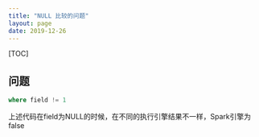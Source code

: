 ```yaml
---
title: "NULL 比较的问题"
layout: page
date: 2019-12-26
---
```

[TOC]

## 问题
```sql 
where field != 1
```

上述代码在field为NULL的时候，在不同的执行引擎结果不一样，Spark引擎为false